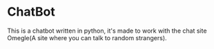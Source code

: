 ChatBot
=======
This is a chatbot written in python, it's made to work with the chat site Omegle(A site where you can talk to random strangers).
